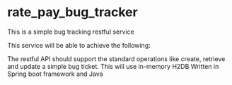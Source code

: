 # rate_pay_bug_tracker

This is a simple bug tracking restful service

This service will be able to achieve the following:

The restful API should support the standard operations like create, retrieve and update a simple bug ticket. This will
use in-memory H2DB Written in Spring boot framework and Java
  
